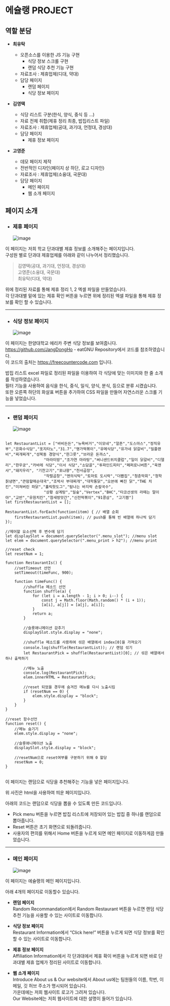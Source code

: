 # 에슐랭 PROJECT

## 역할 분담  
- **최유탁**  
  * 오픈소스를 이용한 JS 기능 구현
    * 식당 정보 스크롤 구현
    * 랜덤 식당 추천 기능 구현
  * 자료조사 : 제휴업체(디대, 약대)  
  * 담당 페이지
    * 랜덤 페이지
    * 식당 정보 페이지 
 
- **김영택**  
  * 식당 리스트 구분(한식, 양식, 중식 등 ...)  
  * 자료 전체 취합(제휴 정리 최종, 밥집리스트 파일)
  * 자료조사 : 제휴업체(공대, 과기대, 언정대, 경상대)
  * 담당 페이지
     * 제휴 정보 페이지

- **고영준**  
  * 데모 페이지 제작  
  * 전반적인 디자인(페이지 상 하단, 로고 디자인)  
  * 자료조사 : 제휴업체(소융대, 국문대)  
  * 담당 페이지
     * 메인 페이지
     * 웹 소개 페이지

## 페이지 소개  
- ### 제휴 페이지    
   ![image](https://user-images.githubusercontent.com/114565362/205628735-d5536bf5-f5b5-40f8-855e-85916e5a5544.png)

이 페이지는 저희 학교 단과대별 제휴 정보를 소개해주는 페이지입니다.  
구성원 별로 단과대 제휴업체를 아래와 같이 나누어서 정리했습니다.  

>김영택(공대, 과기대, 언정대, 경상대)  
고영준(소융대, 국문대)  
최유탁(디대, 약대)  

위에 정리된 자료를 통해 제휴 정리 1, 2 엑셀 파일을 만들었습니다.  
각 단과대별 밑에 있는 제휴 확인 버튼을 누르면 위에 정리된 엑셀 파일을 통해 제휴 정보를 확인 할 수 있습니다.

* * *  
- ### 식당 정보 페이지  
   ![image](https://user-images.githubusercontent.com/114565362/205629933-3cb715ba-b3c4-491a-8bf9-c32248d59260.png)

이 페이지는 한양대학교 에리카 주변 식당 정보를 보여줍니다.   
https://github.com/JangDongHo - eatGNU Repository에서 코드를 참조하였습니다.  
이 코드의 출처는 https://freecountercode.com 입니다.

밥집 리스트 excel 파일로 정리된 파일을 이용하여 각 식당에 맞는 이미지와 한 줄 소개를 작성하였습니다.  
필터 기능을 사용하여 음식을 한식, 중식, 일식, 양식, 분식, 등으로 분류 시켰습니다.  
또한 오른쪽 하단의 화살표 버튼을 추가하여 CSS 파일을 만들어 자연스러운 스크롤 기능을 넣었습니다.  

* * *  
- ### 랜덤 페이지  
   ![image](https://user-images.githubusercontent.com/114565362/205630638-46bcfbdd-76e8-43ce-8dfb-8da3ea46c177.png)  
<pre>
<code>
let RestaurantList = ["바비든든","뉴욕버거","이모네","알촌","도스마스","정직유부","은화수식당","포지타노","31.7","명가떡볶이","유메식당","유가네 닭갈비","밀플랜비","찌개찌개","성북동 경양식","한그릇","브라운 돈까스",
                 "마라미방","조가연 마라탕","써니샌드위치클럽","일미 닭갈비","디델리","한우궁","카바레 식당","이서 식당","소담골","투파인드피터","페퍼로니버튼","육앤샤","돼지우리", "기찬고기","포냐향","천사곱창",
                 "작렬곱창","앤의식탁","토마토 도시락","더빱집","청춘막회","청학 칡냉면","큰맘할매순대국","조박사 부대찌개","대학통닭","오븐에 빠진 닭","THE 치킨","미쳐버린 파닭","홀릭핫도그","탐나는 바지락 손칼국수",
                 "상황 삼계탕","밀숲","Vertex","BHC","타코선생의 라떼는 말이야","교반","유원치킨","참새방앗간","신전떡볶이","91콩삼", "고기짬"]
let firstRestaurantList = [];

RestaurantList.forEach(function(item) { // 배열 순회
    firstRestaurantList.push(item); // push를 통해 빈 배열에 하나씩 담기
});

//제어할 요소선택 후 변수에 담기
let displaySlot = document.querySelector(".menu_slot"); //menu slot
let elem = document.querySelector(".menu_print > h2"); //menu print

//reset check
let resetNum = 1;

function RestaurantIs() {
    //setTimeout 선언
    setTimeout(timeFunc, 900);

    function timeFunc() {
        //shuffle 메소드 선언
        function shuffle(a) {
            for (let i = a.length - 1; i > 0; i--) {
                const j = Math.floor(Math.random() * (i + 1));
                [a[i], a[j]] = [a[j], a[i]];
            }
            return a;
        }

        //슬롯애니메이션 감추기
        displaySlot.style.display = "none";

        //shuffle 메소드를 사용하여 섞은 배열에서 index[0]을 가져오기
        console.log(shuffle(RestaurantList)); // 랜덤 섞기
        let RestaurantPick = shuffle(RestaurantList)[0]; // 섞은 배열에서 하나 출력하기

        //메뉴 노출
        console.log(RestaurantPick);
        elem.innerHTML = RestaurantPick;

        //reset 되었을 경우에 숨겨진 메뉴를 다시 노출시킴
        if (resetNum == 0) {
            elem.style.display = "block";
        }
    }
}

//reset 함수선언
function reset() {
    //메뉴 숨기기
    elem.style.display = "none";

    //슬롯애니메이션 노출
    displaySlot.style.display = "block";

    //resetNum으로 reset여부를 구분하기 위해 0 할당
    resetNum = 0;
}
</code>
</pre>
   
이 페이지는 랜덤으로 식당을 추천해주는 기능을 넣은 페이지입니다.  

위 사진은 html을 사용하여 띄운 페이지입니다.   

아래의 코드는 랜덤으로 식당을 뽑을 수 있도록 만든 코드입니다.  

- Pick menu 버튼을 누르면 밥집 리스트에 저장되어 있는 밥집 중 하나를 랜덤으로 뽑아줍니다.  
- Reset 버튼은 초기 화면으로 되돌려줍니다.  
- 사용자의 편의를 위해서 Home 버튼을 누르게 되면 메인 페이지로 이동하게끔 만들었습니다.

* * *  
- ### 메인 페이지
   ![image](https://user-images.githubusercontent.com/114565362/205632228-194ed9a9-d901-4c12-b48f-970df3b84982.png)
   
이 페이지는 에슐랭의 메인 페이지입니다.  

아래 4개의 페이지로 이동할수 있습니다.  

- **랜덤 페이지**  
Random Recommandation에서 Random Restaurant 버튼을 누르면 랜덤 식당 추천 기능을 사용할 수 있는 사이트로 이동합니다.  

- **식당 정보 페이지**   
Restaurant Information에서 “Click here!” 버튼을 누르게 되면 식당 정보를 확인할 수 있는 사이트로 이동합니다.   

- **제휴 정보 페이지**  
Affiliation Information에서 각 단과대에서 제휴 확이 버튼을 누르게 되면 바로 단과대별 제휴 업체가 정리된 사이트로 이동합니다.  

- **웹 소개 페이지**  
Introduce About us & Our website에서 About us에는 팀원들의 이름, 학번, 이메일, 깃 허브 주소가 명시되어 있습니다.  
가운데에는 저희 웹사이트 로고가 그려져 있습니다.  
Our Website에는 저희 웹사이트에 대한 설명이 들어가 있습니다.   

   

